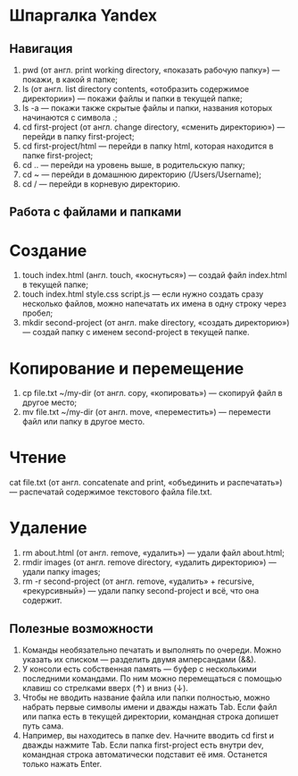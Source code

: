 # Шпаргалка Yandex


## Навигация

1. pwd (от англ. print working directory, «показать рабочую папку») — покажи, в какой я папке;
2. ls (от англ. list directory contents, «отобразить содержимое директории») — покажи файлы и папки в текущей папке;
3. ls -a — покажи также скрытые файлы и папки, названия которых начинаются с символа .;
4. cd first-project (от англ. change directory, «сменить директорию») — перейди в папку first-project;
5. cd first-project/html — перейди в папку html, которая находится в папке first-project;
6. cd .. — перейди на уровень выше, в родительскую папку;
7. cd ~ — перейди в домашнюю директорию (/Users/Username);
8. cd / — перейди в корневую директорию.


## Работа с файлами и папками

# Создание

1. touch index.html (англ. touch, «коснуться») — создай файл index.html в текущей папке;
2. touch index.html style.css script.js — если нужно создать сразу несколько файлов, можно напечатать их имена в одну строку через пробел;
3. mkdir second-project (от англ. make directory, «создать директорию») — создай папку с именем second-project в текущей папке.

# Копирование и перемещение

1. cp file.txt ~/my-dir (от англ. copy, «копировать») — скопируй файл в другое место;
2. mv file.txt ~/my-dir (от англ. move, «переместить») — перемести файл или папку в другое место.

# Чтение

cat file.txt (от англ. concatenate and print, «объединить и распечатать») — распечатай содержимое текстового файла file.txt.

# Удаление
1. rm about.html (от англ. remove, «удалить») — удали файл about.html;
2. rmdir images (от англ. remove directory, «удалить директорию») — удали папку images;
3. rm -r second-project (от англ. remove, «удалить» + recursive, «рекурсивный») — удали папку second-project и всё, что она содержит.


## Полезные возможности


1. Команды необязательно печатать и выполнять по очереди. Можно указать их списком — разделить двумя амперсандами (&&).
2. У консоли есть собственная память — буфер с несколькими последними командами. По ним можно перемещаться с помощью клавиш со стрелками вверх (↑) и вниз (↓).
3. Чтобы не вводить название файла или папки полностью, можно набрать первые символы имени и дважды нажать Tab. Если файл или папка есть в текущей директории, командная строка допишет путь сама.
4. Например, вы находитесь в папке dev. Начните вводить cd first и дважды нажмите Tab. Если папка first-project есть внутри dev, командная строка автоматически подставит её имя. Останется только нажать Enter.

